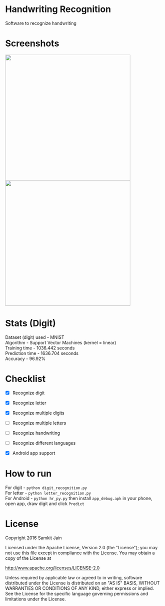 # Handwriting Recognition

Software to recognize handwriting


# Screenshots

<img src="https://github.com/samkit-jain/Handwriting-Recognition/blob/master/screen1.png" width="400">
<img src="https://github.com/samkit-jain/Handwriting-Recognition/blob/master/screen2.png" width="400">

# Stats (Digit)

Dataset (digit) used - MNIST  
Algorithm - Support Vector Machines (kernel = linear)  
Training time - 1036.442 seconds  
Prediction time - 1636.704 seconds  
Accuracy - 96.92%  


# Checklist

- [x] Recognize digit
- [x] Recognize letter
- [x] Recognize multiple digits
- [ ] Recognize multiple letters
- [ ] Recognize handwriting
- [ ] Recognize different languages
- [x] Android app support


# How to run

For digit - `python digit_recognition.py`<br/>
For letter - `python letter_recognition.py`<br/>
For Android - `python hr_py.py` then install `app_debug.apk` in your phone, open app, draw digit and click `Predict`


# License

Copyright 2016 Samkit Jain

Licensed under the Apache License, Version 2.0 (the "License");
you may not use this file except in compliance with the License.
You may obtain a copy of the License at

   http://www.apache.org/licenses/LICENSE-2.0

Unless required by applicable law or agreed to in writing, software
distributed under the License is distributed on an "AS IS" BASIS,
WITHOUT WARRANTIES OR CONDITIONS OF ANY KIND, either express or implied.
See the License for the specific language governing permissions and
limitations under the License.
